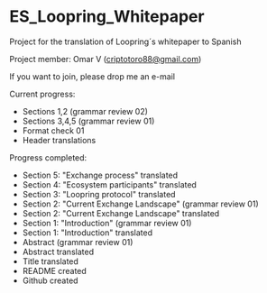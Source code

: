 # ES_Loopring_Whitepaper

Project for the translation of Loopring´s whitepaper to Spanish

Project member: Omar V (criptotoro88@gmail.com)

If you want to join, please drop me an e-mail

Current progress:
-  Sections 1,2 (grammar review 02)
-  Sections 3,4,5 (grammar review 01)
-  Format check 01
-  Header translations


Progress completed:
- Section 5: "Exchange process"	translated
- Section 4: "Ecosystem participants" translated
- Section 3: "Loopring protocol" translated
- Section 2: "Current Exchange Landscape" (grammar review 01)
- Section 2: "Current Exchange Landscape" translated
- Section 1: "Introduction" (grammar review 01)
- Section 1: "Introduction" translated
- Abstract (grammar review 01)
- Abstract translated
- Title translated
- README created
- Github created
